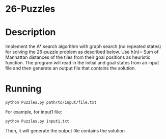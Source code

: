 # 26-Puzzles

# Description
 Implement the A* search algorithm with graph search (no repeated states) for solving the 26-puzzle problem as described below. 
 Use h(n)= Sum of Manhattan distances of the tiles from their goal positions as heuristic function. 
 The program will read in the initial and goal states from an input file and then generate an output file that contains the solution.

# Running
```
python Puzzles.py path/to/input/file.txt
```
For example, for input1 file:
```
python Puzzles.py input1.txt
```
Then, it will generate the output file contains the solution

